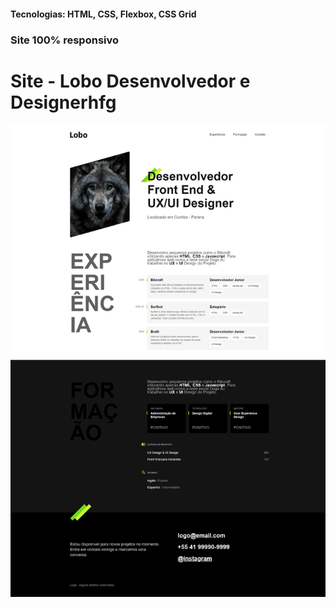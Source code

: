 <h4>Tecnologias: HTML, CSS, Flexbox, CSS Grid</h4>
<h3>Site 100% responsivo</h3>

# Site - Lobo Desenvolvedor e Designerhfg
<img src="https://github.com/dieegobs/Lobo---Desenvolvedor-e-Designer/blob/main/img/lobo.png?raw=true"/>















































































































































